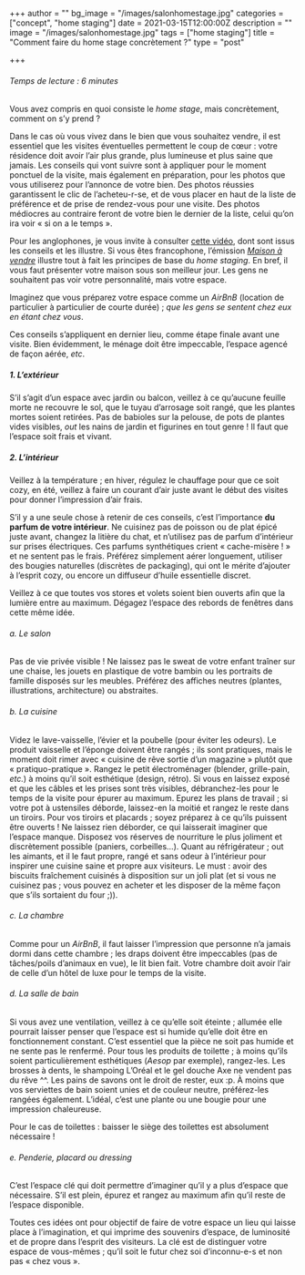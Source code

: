 +++
author = ""
bg_image = "/images/salonhomestage.jpg"
categories = ["concept", "home staging"]
date = 2021-03-15T12:00:00Z
description = ""
image = "/images/salonhomestage.jpg"
tags = ["home staging"]
title = "Comment faire du home stage concrètement ?"
type = "post"

+++
###### Temps de lecture : 6 minutes

Vous avez compris en quoi consiste le _home stage_, mais concrètement, comment on s’y prend ?

Dans le cas où vous vivez dans le bien que vous souhaitez vendre, il est essentiel que les visites éventuelles permettent le coup de cœur : votre résidence doit avoir l’air plus grande, plus lumineuse et plus saine que jamais. Les conseils qui vont suivre sont à appliquer pour le moment ponctuel de la visite, mais également en préparation, pour les photos que vous utiliserez pour l’annonce de votre bien. Des photos réussies garantissent le clic de l’acheteu-r-se, et de vous placer en haut de la liste de préférence et de prise de rendez-vous pour une visite. Des photos médiocres au contraire feront de votre bien le dernier de la liste, celui qu’on ira voir « si on a le temps ».

Pour les anglophones, je vous invite à consulter [cette vidéo](https://www.youtube.com/watch?v=EHGDj7aXq4w&list=LL&index=2), dont sont issus les conseils et les illustre. Si vous êtes francophone, l’émission [_Maison à vendre_](https://www.6play.fr/maison-a-vendre-p_874) illustre tout à fait les principes de base du _home staging_. En bref, il vous faut présenter votre maison sous son meilleur jour. Les gens ne souhaitent pas voir votre personnalité, mais votre espace.

Imaginez que vous préparez votre espace comme un _AirBnB_ (location de particulier à particulier de courte durée) ; _que les gens se sentent chez eux en étant chez vous_.

Ces conseils s’appliquent en dernier lieu, comme étape finale avant une visite. Bien évidemment, le ménage doit être impeccable, l’espace agencé de façon aérée, _etc_.

##### 1. L’extérieur

S’il s’agit d’un espace avec jardin ou balcon, veillez à ce qu’aucune feuille morte ne recouvre le sol, que le tuyau d’arrosage soit rangé, que les plantes mortes soient retirées. Pas de babioles sur la pelouse, de pots de plantes vides visibles, _out_ les nains de jardin et figurines en tout genre ! Il faut que l’espace soit frais et vivant.

##### 2. L’intérieur

Veillez à la température ; en hiver, régulez le chauffage pour que ce soit cozy, en été, veillez à faire un courant d’air juste avant le début des visites pour donner l’impression d’air frais.

S’il y a une seule chose à retenir de ces conseils, c’est l’importance **du parfum de votre intérieur**. Ne cuisinez pas de poisson ou de plat épicé juste avant, changez la litière du chat, et n’utilisez pas de parfum d’intérieur sur prises électriques. Ces parfums synthétiques crient « cache-misère ! » et ne sentent pas le frais. Préférez simplement aérer longuement, utiliser des bougies naturelles (discrètes de packaging), qui ont le mérite d’ajouter à l’esprit cozy, ou encore un diffuseur d’huile essentielle discret.

Veillez à ce que toutes vos stores et volets soient bien ouverts afin que la lumière entre au maximum. Dégagez l’espace des rebords de fenêtres dans cette même idée.

###### a. Le salon

Pas de vie privée visible ! Ne laissez pas le sweat de votre enfant traîner sur une chaise, les jouets en plastique de votre bambin ou les portraits de famille disposés sur les meubles. Préférez des affiches neutres (plantes, illustrations, architecture) ou abstraites.

###### b. La cuisine

Videz le lave-vaisselle, l’évier et la poubelle (pour éviter les odeurs). Le produit vaisselle et l’éponge doivent être rangés ; ils sont pratiques, mais le moment doit rimer avec « cuisine de rêve sortie d’un magazine » plutôt que « pratiquo-pratique ». Rangez le petit électroménager (blender, grille-pain, _etc._) à moins qu’il soit esthétique (design, rétro). Si vous en laissez exposé et que les câbles et les prises sont très visibles, débranchez-les pour le temps de la visite pour épurer au maximum. Epurez les plans de travail ; si votre pot à ustensiles déborde, laissez-en la moitié et rangez le reste dans un tiroirs. Pour vos tiroirs et placards ; soyez préparez à ce qu’ils puissent être ouverts ! Ne laissez rien déborder, ce qui laisserait imaginer que l’espace manque. Disposez vos réserves de nourriture le plus joliment et discrètement possible (paniers, corbeilles…). Quant au réfrigérateur ; out les aimants, et il le faut propre, rangé et sans odeur à l’intérieur pour inspirer une cuisine saine et propre aux visiteurs. Le must : avoir des biscuits fraîchement cuisinés à disposition sur un joli plat (et si vous ne cuisinez pas ; vous pouvez en acheter et les disposer de la même façon que s’ils sortaient du four ;)).

###### c. La chambre

Comme pour un _AirBnB_, il faut laisser l’impression que personne n’a jamais dormi dans cette chambre ; les draps doivent être impeccables (pas de tâches/poils d’animaux en vue), le lit bien fait. Votre chambre doit avoir l’air de celle d’un hôtel de luxe pour le temps de la visite.

###### d. La salle de bain

Si vous avez une ventilation, veillez à ce qu’elle soit éteinte ; allumée elle pourrait laisser penser que l’espace est si humide qu’elle doit être en fonctionnement constant. C’est essentiel que la pièce ne soit pas humide et ne sente pas le renfermé. Pour tous les produits de toilette ; à moins qu’ils soient particulièrement esthétiques (_Aesop_ par exemple), rangez-les. Les brosses à dents, le shampoing L’Oréal et le gel douche Axe ne vendent pas du rêve ^^. Les pains de savons ont le droit de rester, eux :p. À moins que vos serviettes de bain soient unies et de couleur neutre, préférez-les rangées également. L’idéal, c’est une plante ou une bougie pour une impression chaleureuse.

Pour le cas de toilettes : baisser le siège des toilettes est absolument nécessaire !

###### e. Penderie, placard ou dressing

C’est l’espace clé qui doit permettre d’imaginer qu’il y a plus d’espace que nécessaire. S’il est plein, épurez et rangez au maximum afin qu’il reste de l’espace disponible.

Toutes ces idées ont pour objectif de faire de votre espace un lieu qui laisse place à l’imagination, et qui imprime des souvenirs d’espace, de luminosité et de propre dans l’esprit des visiteurs. La clé est de distinguer votre espace de vous-mêmes ; qu’il soit le futur chez soi d’inconnu-e-s et non pas « chez vous ».